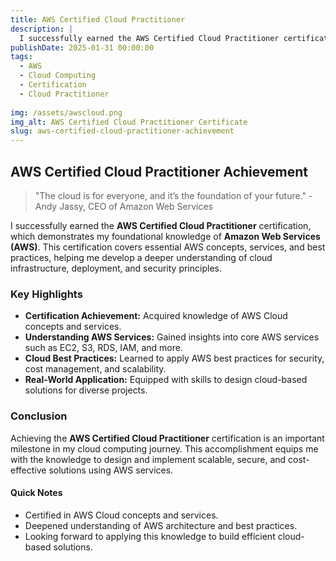 ```yaml
---
title: AWS Certified Cloud Practitioner 
description: |
  I successfully earned the AWS Certified Cloud Practitioner certification, validating my foundational knowledge of AWS Cloud concepts, services, and best practices. This certification demonstrates my ability to understand and utilize AWS Cloud services to solve real-world challenges. I'm proud of this accomplishment and excited to apply these skills to future projects.
publishDate: 2025-01-31 00:00:00
tags:
  - AWS
  - Cloud Computing
  - Certification
  - Cloud Practitioner
  
img: /assets/awscloud.png
img_alt: AWS Certified Cloud Practitioner Certificate
slug: aws-certified-cloud-practitioner-achievement
---
```


## AWS Certified Cloud Practitioner Achievement

> "The cloud is for everyone, and it’s the foundation of your future." - Andy Jassy, CEO of Amazon Web Services

I successfully earned the **AWS Certified Cloud Practitioner** certification, which demonstrates my foundational knowledge of **Amazon Web Services (AWS)**. This certification covers essential AWS concepts, services, and best practices, helping me develop a deeper understanding of cloud infrastructure, deployment, and security principles.

### Key Highlights

- **Certification Achievement:** Acquired knowledge of AWS Cloud concepts and services.
- **Understanding AWS Services:** Gained insights into core AWS services such as EC2, S3, RDS, IAM, and more.
- **Cloud Best Practices:** Learned to apply AWS best practices for security, cost management, and scalability.
- **Real-World Application:** Equipped with skills to design cloud-based solutions for diverse projects.

### Conclusion

Achieving the **AWS Certified Cloud Practitioner** certification is an important milestone in my cloud computing journey. This accomplishment equips me with the knowledge to design and implement scalable, secure, and cost-effective solutions using AWS services.

#### Quick Notes

- Certified in AWS Cloud concepts and services.
- Deepened understanding of AWS architecture and best practices.
- Looking forward to applying this knowledge to build efficient cloud-based solutions.
